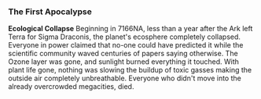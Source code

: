 ### The First Apocalypse
**Ecological Collapse**
Beginning in 7166NA, less than a year after the Ark left Terra for Sigma Draconis, the planet's ecosphere completely collapsed. Everyone in power claimed that no-one could have predicted it while the scientific community waved centuries of papers saying otherwise. The Ozone layer was gone, and sunlight burned everything it touched. With plant life gone, nothing was slowing the buildup of toxic gasses making the outside air completely unbreathable. Everyone who didn't move into the already overcrowded megacities, died.